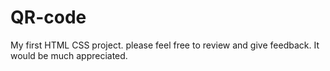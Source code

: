 # QR-code
My first HTML CSS project. please feel free to review and give feedback. It would be much appreciated.
